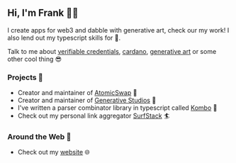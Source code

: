 ## Hi, I'm Frank 👋🏼

I create apps for web3 and dabble with generative art, check our my work! I also lend out my typescript skills for :money_with_wings:.

Talk to me about [verifiable credentials](https://en.wikipedia.org/wiki/Verifiable_credentials), [cardano](https://en.wikipedia.org/wiki/Cardano_(blockchain_platform)), [generative art](https://www.reddit.com/r/generative/) or some other cool thing :sunglasses:

### Projects :pushpin:

 - Creator and maintainer of [AtomicSwap](https://atomic-swap.io/) :arrows_counterclockwise:
 - Creator and maintainer of [Generative Studios](https://generativestudios.app/) :art:
 - I've written a parser combinator library in typescript called [Kombo](https://github.com/honungsburk/kombo) :eyes:
 - Check out my personal link aggregator [SurfStack](https://surfstack.frankhampusweslien.com/) :surfer:

### Around the Web :compass:
- Check out my [website](https://frankhampusweslien.com/) :globe_with_meridians:

